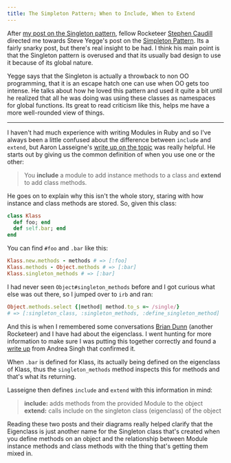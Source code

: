 ```yaml
---
title: The Simpleton Pattern; When to Include, When to Extend
---
```


After [my post on the Singleton pattern][singleton], fellow Rocketeer [Stephen
Caudill][voxdolo] directed me towards Steve Yegge's post on the [Simpleton
Pattern][simpleton]. Its a fairly snarky post, but there's real insight to be
had. I think his main point is that the Singleton pattern is overused and that
its usually bad design to use it because of its global nature.

Yegge says that the Singleton is actually a throwback to non OO programming,
that it is an escape hatch one can use when OO gets too intense. He talks about
how he loved this pattern and used it quite a bit until he realized that all he
was doing was using these classes as namespaces for global functions. Its great
to read criticism like this, helps me have a more well-rounded view of things.

---

I haven't had much experience with writing Modules in Ruby and so I've always
been a little confused about the difference between `include` and `extend`, but
Aaron Lasseigne's [write up on the topic][include_extend] was really helpful. He
starts out by giving us the common definition of when you use one or the other:

> You **include** a module to add instance methods to a class and **extend** to
> add class methods.

He goes on to explain why this isn't the whole story, staring with how instance
and class methods are stored. So, given this class:

```ruby
class Klass
  def foo; end
  def self.bar; end
end
```

You can find `#foo` and `.bar` like this:

```ruby
Klass.new.methods - methods # => [:foo]
Klass.methods - Object.methods # => [:bar]
Klass.singleton_methods # => [:bar]
```

I had never seen `Object#singleton_methods` before and I got curious what else
was out there, so I jumped over to `irb` and ran:

```ruby
Object.methods.select {|method| method.to_s =~ /single/}
# => [:singleton_class, :singleton_methods, :define_singleton_method]
```

And this is when I remembered some conversations [Brian Dunn][brian] (another
Rocketeer) and I have had about the eigenclass. I went hunting for more
information to make sure I was putting this together correctly and found a
[write up](/rotten.html#18) from Andrea Singh that confirmed it.

When `.bar` is defined for Klass, its actually being defined on the eigenclass
of Klass, thus the `singleton_methods` method inspects this for methods and
that's what its returning.

Lasseigne then defines `include` and `extend` with this information in mind:

> **include:** adds methods from the provided Module to the object
> **extend:** calls include on the singleton class (eigenclass) of the object

Reading these two posts and their diagrams really helped clarify that the
Eigenclass is just another name for the Singleton class that's created when you
define methods on an object and the relationship between Module instance methods
and class methods with the thing that's getting them mixed in.

[singleton]: http://jonallured.com/2012/01/27/brown-on-the-singleton-in-ruby.html
[voxdolo]: http://twitter.com/voxdolo
[simpleton]: https://sites.google.com/site/steveyegge2/singleton-considered-stupid
[include_extend]: http://ficate.com/explaining-include-and-extend
[brian]: http://twitter.com/higgaion
